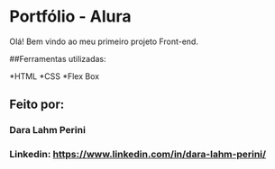 # Portfólio - Alura
Olá! Bem vindo ao meu primeiro projeto Front-end.

##Ferramentas utilizadas:

*HTML
*CSS
*Flex Box

## Feito por:

### Dara Lahm Perini

### Linkedin: https://www.linkedin.com/in/dara-lahm-perini/
